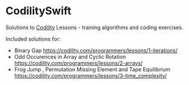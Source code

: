 # CodilitySwift
Solutions to [Codility](https://codility.com) Lessons - training algorithms and coding exercises. 

Included solutions for:

* Binary Gap https://codility.com/programmers/lessons/1-iterations/
* Odd Occurences in Array and Cyclic Rotation https://codility.com/programmers/lessons/2-arrays/
* Frog Jump , Permutation Missing Element and Tape Equilibrium https://codility.com/programmers/lessons/3-time_complexity/


